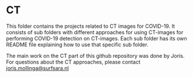 # CT
This folder contains the projects related to CT images for COVID-19. It consists of sub folders with different approaches for using CT-images for performing COVID-19 detection on CT-images. Each sub folder has its own README file explaining how to use that specific sub folder. 

The main work on the CT part of this github repository was done by Joris. For questions about the CT approaches, please contact joris.mollinga@surfsara.nl

